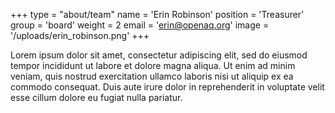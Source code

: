 +++
type = "about/team"
name = 'Erin Robinson'
position = 'Treasurer'
group = 'board'
weight = 2
email = 'erin@openaq.org'
image = '/uploads/erin_robinson.png'
+++

Lorem ipsum dolor sit amet, consectetur adipiscing elit, sed do eiusmod tempor incididunt ut labore et dolore magna aliqua. Ut enim ad minim veniam, quis nostrud exercitation ullamco laboris nisi ut aliquip ex ea commodo consequat. Duis aute irure dolor in reprehenderit in voluptate velit esse cillum dolore eu fugiat nulla pariatur. 